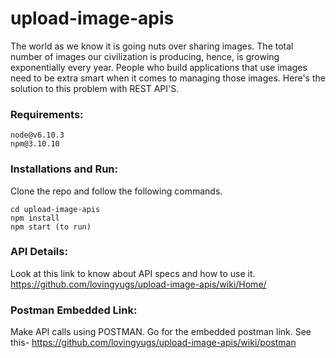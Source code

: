 # upload-image-apis
The world as we know it is going nuts over sharing images. The total number of images our civilization is producing, hence, is growing exponentially every year. People who build applications that use images need to be extra smart when it comes to managing those images.  Here's the solution to this problem with REST API'S.

### Requirements:
```
node@v6.10.3
npm@3.10.10
```
### Installations and Run:
Clone the repo and follow the following commands.
```
cd upload-image-apis
npm install
npm start (to run)
```

### API Details:
Look at this link to know about API specs and how to use it. https://github.com/lovingyugs/upload-image-apis/wiki/Home/

### Postman Embedded Link:
Make API calls using POSTMAN. Go for the embedded postman link. See this- https://github.com/lovingyugs/upload-image-apis/wiki/postman
